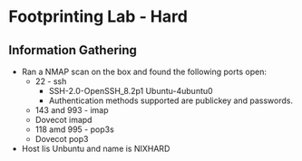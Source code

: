 
# Footprinting Lab - Hard

## Information Gathering

* Ran a NMAP scan on the box and found the following ports open:
  * 22 - ssh
    * SSH-2.0-OpenSSH_8.2p1 Ubuntu-4ubuntu0
    * Authentication methods supported are publickey and passwords.
  * 143 and 993 - imap
   * Dovecot imapd
  * 118 amd 995 - pop3s
   * Dovecot pop3
* Host Iis Unbuntu and name is NIXHARD
